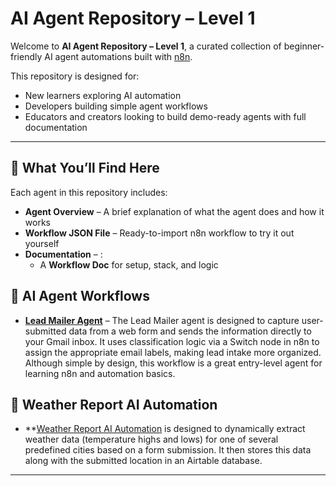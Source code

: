 # AI Agent Repository – Level 1

Welcome to **AI Agent Repository – Level 1**, a curated collection of beginner-friendly AI agent automations built with [n8n](https://n8n.io).

This repository is designed for:
- New learners exploring AI automation
- Developers building simple agent workflows
- Educators and creators looking to build demo-ready agents with full documentation

---

## 🔹 What You’ll Find Here

Each agent in this repository includes:
- **Agent Overview** – A brief explanation of what the agent does and how it works
- **Workflow JSON File** – Ready-to-import n8n workflow to try it out yourself
- **Documentation** – :
  - A **Workflow Doc** for setup, stack, and logic
 
## 🔹 AI Agent Workflows

- **[Lead Mailer Agent](https://github.com/RiaK-24/AI-Agent-Automation-Level-1/tree/main/Lead%20Mailer%20AI%20Agent)** – The Lead Mailer agent is designed to capture user-submitted data from a web form and sends the information directly to your Gmail inbox. It uses classification logic via a Switch node in n8n to assign the appropriate email labels, making lead intake more organized. Although simple by design, this workflow is a great entry-level agent for learning n8n and automation basics.

## 🔹 Weather Report AI Automation

- **[Weather Report AI Automation](https://github.com/RiaK-24/AI-Agent-Automation-Level-1/tree/main/2%5D%20Weather%20Report%20AI%20Automation) is designed to dynamically extract weather data (temperature highs and lows) for one of several predefined cities based on a form submission. It then stores this data along with the submitted location in an Airtable database.
---
